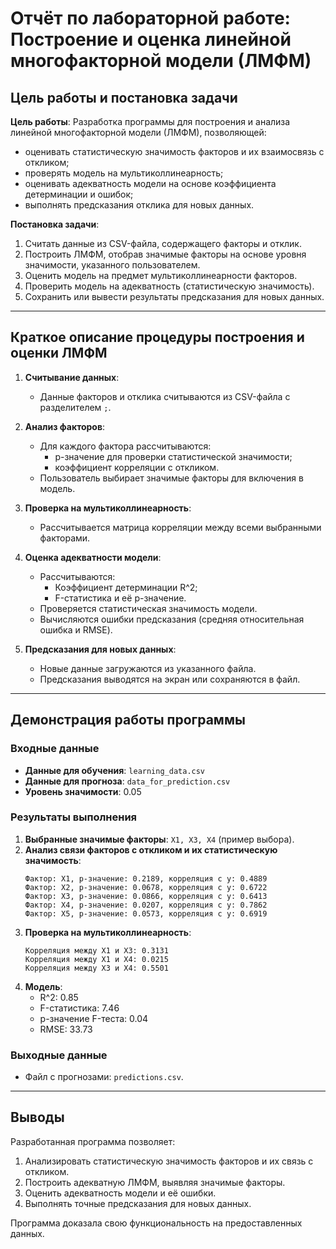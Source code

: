 
# Отчёт по лабораторной работе: Построение и оценка линейной многофакторной модели (ЛМФМ)

## Цель работы и постановка задачи

**Цель работы**: Разработка программы для построения и анализа линейной многофакторной модели (ЛМФМ), позволяющей:
- оценивать статистическую значимость факторов и их взаимосвязь с откликом;
- проверять модель на мультиколлинеарность;
- оценивать адекватность модели на основе коэффициента детерминации и ошибок;
- выполнять предсказания отклика для новых данных.

**Постановка задачи**:
1. Считать данные из CSV-файла, содержащего факторы и отклик.
2. Построить ЛМФМ, отобрав значимые факторы на основе уровня значимости, указанного пользователем.
3. Оценить модель на предмет мультиколлинеарности факторов.
4. Проверить модель на адекватность (статистическую значимость).
5. Сохранить или вывести результаты предсказания для новых данных.

---

## Краткое описание процедуры построения и оценки ЛМФМ

1. **Считывание данных**:
   - Данные факторов и отклика считываются из CSV-файла с разделителем `;`.

2. **Анализ факторов**:
   - Для каждого фактора рассчитываются:
     - p-значение для проверки статистической значимости;
     - коэффициент корреляции с откликом.
   - Пользователь выбирает значимые факторы для включения в модель.

3. **Проверка на мультиколлинеарность**:
   - Рассчитывается матрица корреляции между всеми выбранными факторами.

4. **Оценка адекватности модели**:
   - Рассчитываются:
     - Коэффициент детерминации R^2;
     - F-статистика и её p-значение.
   - Проверяется статистическая значимость модели.
   - Вычисляются ошибки предсказания (средняя относительная ошибка и RMSE).

5. **Предсказания для новых данных**:
   - Новые данные загружаются из указанного файла.
   - Предсказания выводятся на экран или сохраняются в файл.

---

## Демонстрация работы программы

### Входные данные

- **Данные для обучения**: `learning_data.csv`
- **Данные для прогноза**: `data_for_prediction.csv`
- **Уровень значимости**: 0.05


### Результаты выполнения

1. **Выбранные значимые факторы**: `X1, X3, X4` (пример выбора).
2. **Анализ связи факторов с откликом и их статистическую значимость**:
   ```
   Фактор: X1, p-значение: 0.2189, корреляция с y: 0.4889
   Фактор: X2, p-значение: 0.0678, корреляция с y: 0.6722
   Фактор: X3, p-значение: 0.0866, корреляция с y: 0.6413
   Фактор: X4, p-значение: 0.0207, корреляция с y: 0.7862
   Фактор: X5, p-значение: 0.0573, корреляция с y: 0.6919
   ```
2. **Проверка на мультиколлинеарность**:
   ```
   Корреляция между X1 и X3: 0.3131
   Корреляция между X1 и X4: 0.0215
   Корреляция между X3 и X4: 0.5501
   ```
3. **Модель**:
   - R^2: 0.85
   - F-статистика: 7.46
   - p-значение F-теста: 0.04
   - RMSE:  33.73

### Выходные данные

- Файл с прогнозами: `predictions.csv`.

---

## Выводы

Разработанная программа позволяет:
1. Анализировать статистическую значимость факторов и их связь с откликом.
2. Построить адекватную ЛМФМ, выявляя значимые факторы.
3. Оценить адекватность модели и её ошибки.
4. Выполнять точные предсказания для новых данных.

Программа доказала свою функциональность на предоставленных данных. 
